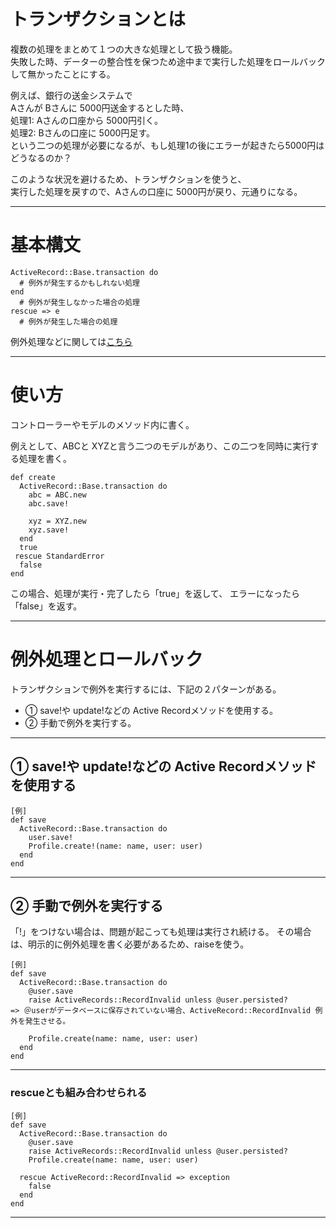 # トランザクションとは
複数の処理をまとめて１つの大きな処理として扱う機能。  
失敗した時、データーの整合性を保つため途中まで実行した処理をロールバックして無かったことにする。    
    
例えば、銀行の送金システムで    
Aさんが Bさんに 5000円送金するとした時、    
処理1: Aさんの口座から 5000円引く。    
処理2: Bさんの口座に 5000円足す。    
という二つの処理が必要になるが、もし処理1の後にエラーが起きたら5000円はどうなるのか？    
    
このような状況を避けるため、トランザクションを使うと、    
実行した処理を戻すので、Aさんの口座に 5000円が戻り、元通りになる。    
***

# 基本構文
~~~
ActiveRecord::Base.transaction do
  # 例外が発生するかもしれない処理
end
  # 例外が発生しなかった場合の処理
rescue => e
  # 例外が発生した場合の処理
~~~
例外処理などに関しては[こちら](https://github.com/Tarara33/TIL/blob/main/Ruby/%E4%BE%8B%E5%A4%96%E5%87%A6%E7%90%86.md)
***

# 使い方
コントローラーやモデルのメソッド内に書く。

例えとして、ABCと XYZと言う二つのモデルがあり、この二つを同時に実行する処理を書く。
~~~
def create
  ActiveRecord::Base.transaction do
    abc = ABC.new
    abc.save!

    xyz = XYZ.new
    xyz.save!
  end
  true
 rescue StandardError
  false
end
~~~
この場合、処理が実行・完了したら「true」を返して、
エラーになったら「false」を返す。
***

# 例外処理とロールバック
トランザクションで例外を実行するには、下記の２パターンがある。    
    
- ① save!や update!などの Active Recordメソッドを使用する。
- ② 手動で例外を実行する。    
***

## ① save!や update!などの Active Recordメソッドを使用する
~~~
[例]
def save
  ActiveRecord::Base.transaction do
    user.save!
    Profile.create!(name: name, user: user)
  end
end
~~~
***

## ② 手動で例外を実行する
「!」をつけない場合は、問題が起こっても処理は実行され続ける。
その場合は、明示的に例外処理を書く必要があるため、raiseを使う。
~~~
[例]
def save
  ActiveRecord::Base.transaction do
    @user.save
    raise ActiveRecords::RecordInvalid unless @user.persisted?
=> ＠userがデータベースに保存されていない場合、ActiveRecord::RecordInvalid 例外を発生させる。

    Profile.create(name: name, user: user)
  end
end
~~~
***

### rescueとも組み合わせられる
~~~
[例]
def save
  ActiveRecord::Base.transaction do
    @user.save
    raise ActiveRecords::RecordInvalid unless @user.persisted?
    Profile.create(name: name, user: user)

  rescue ActiveRecord::RecordInvalid => exception
    false
  end
end
~~~
***

